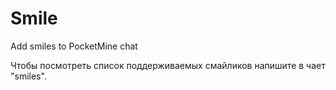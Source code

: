 # Smile
Add smiles to PocketMine chat

Чтобы посмотреть список поддерживаемых смайликов напишите в чает "smiles".
